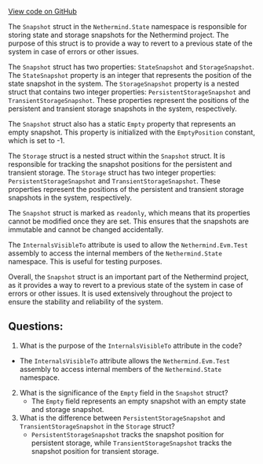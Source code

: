 [View code on GitHub](https://github.com/NethermindEth/nethermind/src/Nethermind/Nethermind.State/Snapshot.cs)

The `Snapshot` struct in the `Nethermind.State` namespace is responsible for storing state and storage snapshots for the Nethermind project. The purpose of this struct is to provide a way to revert to a previous state of the system in case of errors or other issues.

The `Snapshot` struct has two properties: `StateSnapshot` and `StorageSnapshot`. The `StateSnapshot` property is an integer that represents the position of the state snapshot in the system. The `StorageSnapshot` property is a nested struct that contains two integer properties: `PersistentStorageSnapshot` and `TransientStorageSnapshot`. These properties represent the positions of the persistent and transient storage snapshots in the system, respectively.

The `Snapshot` struct also has a static `Empty` property that represents an empty snapshot. This property is initialized with the `EmptyPosition` constant, which is set to -1.

The `Storage` struct is a nested struct within the `Snapshot` struct. It is responsible for tracking the snapshot positions for the persistent and transient storage. The `Storage` struct has two integer properties: `PersistentStorageSnapshot` and `TransientStorageSnapshot`. These properties represent the positions of the persistent and transient storage snapshots in the system, respectively.

The `Snapshot` struct is marked as `readonly`, which means that its properties cannot be modified once they are set. This ensures that the snapshots are immutable and cannot be changed accidentally.

The `InternalsVisibleTo` attribute is used to allow the `Nethermind.Evm.Test` assembly to access the internal members of the `Nethermind.State` namespace. This is useful for testing purposes.

Overall, the `Snapshot` struct is an important part of the Nethermind project, as it provides a way to revert to a previous state of the system in case of errors or other issues. It is used extensively throughout the project to ensure the stability and reliability of the system.
## Questions: 
 1. What is the purpose of the `InternalsVisibleTo` attribute in the code?
   - The `InternalsVisibleTo` attribute allows the `Nethermind.Evm.Test` assembly to access internal members of the `Nethermind.State` namespace.
2. What is the significance of the `Empty` field in the `Snapshot` struct?
   - The `Empty` field represents an empty snapshot with an empty state and storage snapshot.
3. What is the difference between `PersistentStorageSnapshot` and `TransientStorageSnapshot` in the `Storage` struct?
   - `PersistentStorageSnapshot` tracks the snapshot position for persistent storage, while `TransientStorageSnapshot` tracks the snapshot position for transient storage.
